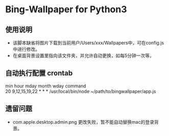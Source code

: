 # Bing-Wallpaper for Python3

## 使用说明

* 该脚本缺省将图片下载到当前用户/Users/xxx/Wallpapers中，可在config.js中进行修改。
* 在桌面背景设置里指向该文件夹，并允许自动更换，如每5分钟一次等。


## 自动执行配置 crontab

min hour mday month wday command  
20 9,12,15,19,22 * * * /usr/local/bin/node ~/path/to/bingwallpaper/app.js

## 遗留问题
* com.apple.desktop.admin.png 更改失败，暂不能自动替换mac的登录背景。

